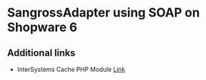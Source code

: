 # SangrossAdapter using SOAP on Shopware 6

## Additional links

* InterSystems Cache PHP Module [Link](https://github.com/sukamenev/php_ext_cache/blob/master/cache.c)

